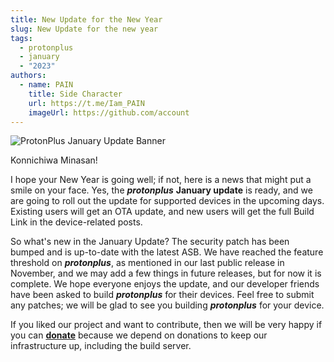 ```yaml
---
title: New Update for the New Year
slug: New Update for the new year
tags:
  - protonplus
  - january
  - "2023"
authors:
  - name: PAIN
    title: Side Character
    url: https://t.me/Iam_PAIN
    imageUrl: https://github.com/account
---
```

![ProtonPlus January Update Banner](/img/january-update-banner.png)

<!--StartFragment-->

Konnichiwa Minasan!

I hope your New Year is going well; if not, here is a news that might put a smile on your face. Yes, the ***protonplus*** **January update** is ready, and we are going to roll out the update for supported devices in the upcoming days. Existing users will get an OTA update, and new users will get the full Build Link in the device-related posts.

<!--truncate-->

So what's new in the January Update? The security patch has been bumped and is up-to-date with the latest ASB. We have reached the feature threshold on ***protonplus***, as mentioned in our last public release in November, and we may add a few things in future releases, but for now it is complete. We hope everyone enjoys the update, and our developer friends have been asked to build ***protonplus*** for their devices. Feel free to submit any patches; we will be glad to see you building ***protonplus*** for your device.

If you liked our project and want to contribute, then we will be very happy if you can **[donate](https://t.me/YetAnotherAkatsuki/7)** because we depend on donations to keep our infrastructure up, including the build server.

<!--EndFragment-->